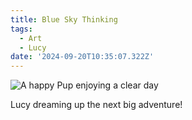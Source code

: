 ```yaml
---
title: Blue Sky Thinking
tags:
  - Art
  - Lucy
date: '2024-09-20T10:35:07.322Z'
---
```


![A happy Pup enjoying a clear day](http://res.cloudinary.com/cpadilla/image/upload/v1720970404/chrisdpadilla/blog/art/cycvcjwrayjqovqq3f95.jpg)

Lucy dreaming up the next big adventure!
